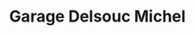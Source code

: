 ---
title: "Garage Delsouc Michel"
url: /lafrancaise/garage-delsouc-michel/
shop: réparation de voitures
---